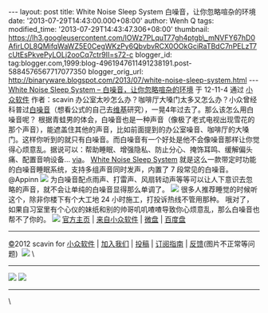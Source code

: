 --- layout: post title: White Noise Sleep System
白噪音，让你忽略喧杂的环境 date: '2013-07-29T14:43:00.000+08:00' author:
Wenh Q tags: modified\_time: '2013-07-29T14:43:47.306+08:00' thumbnail:
https://lh3.googleusercontent.com/lOWz7PLquT77gh4ptgb\_mNVFY67hD0AfirLOL8QMifqWaWZ5E0CegWKzPy6QbvbvRCX0OOkGciRaTBdC7nPELzT7cUtEsPkvePyLOLj2ooCq7ctr9II=s72-c
blogger\_id:
tag:blogger.com,1999:blog-4961947611491238191.post-5884576567717077350
blogger\_orig\_url:
http://binaryware.blogspot.com/2013/07/white-noise-sleep-system.html ---
[\
White Noise Sleep System –
白噪音，让你忽略喧杂的环境](http://www.appinn.com/white-noise-sleep-system/)
于 12-11-4 通过 [小众软件](http://www.appinn.com/) 作者：scavin
办公室太吵怎么办？咖啡厅大嗓门太多又怎么办？小众曾经科普过[白噪音](http://www.appinn.com/white-noise/)（想看公式的自己去[维基](http://zh.wikipedia.org/zh/%E7%99%BD%E9%9B%9C%E8%A8%8A)研究），一晃4年过去了。那么该怎么用白噪音呢？
根据青蛙男的体会，白噪音也是一种声音（像极了老式电视出现雪花的那个声音），能遮盖住其他的声音，比如前面提到的办公室噪音、咖啡厅的大嗓门。这样你听到的就只有白噪音。而白噪音有一个好处是他不会像噪音那样让你觉得心烦意乱。据说可以：帮助睡眠、增强隐私、防止分心、掩饰耳鸣、缓解偏头痛、配置音响设备… [via](http://blog.soft.idv.tw/?p=283)。
[White Noise Sleep
System](http://www.appinn.com/white-noise-sleep-system/) 就是这么一款带定时功能的白噪音睡眠系统，支持多组声音同时发声，内置了
7 段常见的白噪音。@Appinn
![](https://lh3.googleusercontent.com/lOWz7PLquT77gh4ptgb_mNVFY67hD0AfirLOL8QMifqWaWZ5E0CegWKzPy6QbvbvRCX0OOkGciRaTBdC7nPELzT7cUtEsPkvePyLOLj2ooCq7ctr9II)
为白噪音配点雨声、打雷声、风扇转动声等等可以让人下意识去忽略的声音，就不会让单纯的白噪音显得那么单调了。
![](https://lh3.googleusercontent.com/XyoxRAcurJeJOhvLTgE0vlAdQ4fDqbI-50Vzqb46S1PgpLOO8kTzN_3Jy0bAAOOV0YohSovCKwunFg3yRBxgwDZs1VMa6dlbh8OdEwQuKgXn1OrloBs)
很多人推荐睡觉的时候听这个，除非你楼下有个大工地 24
小时施工，打投诉热线不管用那种。
哦对了，如果自习室里有个心仪的妹纸和别的帅哥叽叽喳喳导致你心烦意乱，那么白噪音也帮不了你的。
![](https://lh4.googleusercontent.com/pm06HXUv6oGrjggGbYZgk-aY66GjH31Sy5BBmr7P3-WsPCm3Apez0S70ZB4Ligz1U_lAaEPI3h1wOnC7DfSAGzqaIcNImCYPdHcDOgEC_8v4kYPBa5Q) [官方主页](https://sites.google.com/site/whitenoisesleepsystem/) |
[来自小众软件](http://www.appinn.com/white-noise-sleep-system/) |
[微盘](http://g.appinn.com/x1) | [百度盘](http://g.appinn.com/x2)

* * * * *

[©](http://www.appinn.com/copyright/?utm_source=feeds&utm_medium=copyright&utm_campaign=feeds)2012
scavin for
[小众软件](http://www.appinn.com/?utm_source=feeds&utm_medium=appinn&utm_campaign=feeds) |
[加入我们](http://www.appinn.com/join-us/?utm_source=feeds&utm_medium=joinus&utm_campaign=feeds) |
[投稿](http://www.appinn.com/contribute/?utm_source=feeds&utm_medium=contribute&utm_campaign=feeds) |
[订阅指南](http://www.appinn.com/feeds-subscribe/?utm_source=feeds&utm_medium=feedsubscribe&utm_campaign=feeds) |
[反馈](http://appinn.wufoo.com/forms/eccae-aeeae/)(图片不正常等问题)
 ![](https://lh4.googleusercontent.com/B2Sza-_3ZS6ReqCW1QlsVGdjpwoJdMhUIjcrL3eR9Yav7JDccHYOWNdf-jaGU4o2kbx58Qnq_64TI-5WXkiizjfIxe98AdYFLkdEZ3hvBOtGtviSexA)
[](https://www.blogger.com/blogger.g?blogID=4961947611491238191#)[](https://www.blogger.com/blogger.g?blogID=4961947611491238191#)\
  ------------------------------------------------------------------------------------------------------------------------------------------------------------ ------------------------------------------------------------------------------------------------------------------------------------------------------------
  ![](https://lh4.googleusercontent.com/bKbgz2XZOylxUnvyTNuYPTtznSkXonJ8s_4SY6pdLo9PTH-wndP0foHZgpEjMtjVYw81S6cK3g1OtGhMt3oD-hQan0T26IAVrEEQmjuuhpr2p0aVXbQ)   ![](https://lh4.googleusercontent.com/CqWSEXEvAudU2E2gzP_qZOd3tIqvTywHnz7yZEpIHRTkliGhoug0i_qxwfdpaX37FVu0IMSDMlcPpRSvz1zCP2PgwahPpXZFscJzJ2c5_7uZ9HiQc1s)
  ------------------------------------------------------------------------------------------------------------------------------------------------------------ ------------------------------------------------------------------------------------------------------------------------------------------------------------

\

